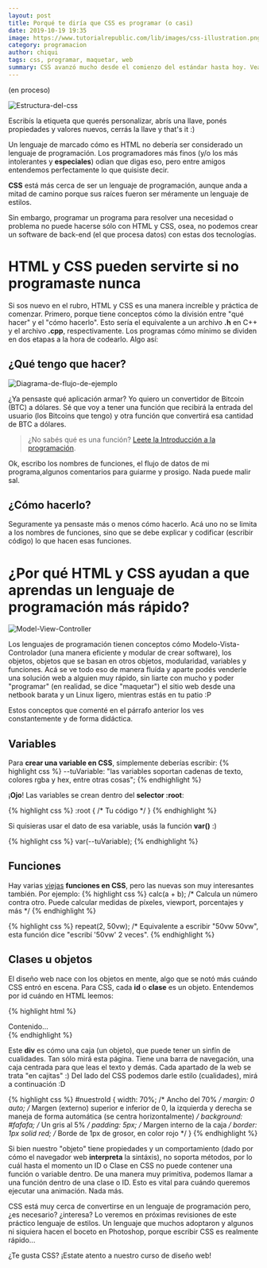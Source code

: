 ```yaml
---
layout: post
title: Porqué te diría que CSS es programar (o casi)
date: 2019-10-19 19:35
image: https://www.tutorialrepublic.com/lib/images/css-illustration.png
category: programacion
author: chiqui
tags: css, programar, maquetar, web
summary: CSS avanzó mucho desde el comienzo del estándar hasta hoy. Veamos porqué hoy lo considero un lenguaje de programación más.
---
```

(en proceso)

![Estructura-del-css](https://www.w3schools.com/whatis/img_selector.gif)

Escribís la etiqueta que querés personalizar, abrís una llave, ponés propiedades y valores nuevos, cerrás la llave y that's it :)

Un lenguaje de marcado cómo es HTML no debería ser considerado un lenguaje de programación. Los programadores más finos (y/o los más intolerantes y **especiales**) odian que digas eso, pero entre amigos entendemos perfectamente lo que quisiste decir.

**CSS** está más cerca de ser un lenguaje de programación, aunque anda a mitad de camino porque sus raíces fueron ser méramente un lenguaje de estilos.

Sin embargo, programar un programa para resolver una necesidad o problema no puede hacerse sólo con HTML y CSS, osea, no podemos crear un software de back-end (el que procesa datos) con estas dos tecnologías.

# HTML y CSS pueden servirte si no programaste nunca

Si sos nuevo en el rubro, HTML y CSS es una manera increíble y práctica de comenzar. Primero, porque tiene conceptos cómo la división entre "qué hacer" y el "cómo hacerlo". Esto sería el equivalente a un archivo **.h** en C++ y el archivo **.cpp**, respectivamente.
Los programas cómo mínimo se dividen en dos etapas a la hora de codearlo. Algo así:

## ¿Qué tengo que hacer?

![Diagrama-de-flujo-de-ejemplo](https://www.edrawsoft.com/flowchart/images/programming-flowchart.png)

¿Ya pensaste qué aplicación armar? Yo quiero un convertidor de Bitcoin (BTC) a dólares. Sé que voy a tener una función que recibirá la entrada del usuario (los Bitcoins que tengo) y otra función que convertirá esa cantidad de BTC a dólares.

> ¿No sabés qué es una función? [Leete la Introducción a la programación](programacion/2019/10/12/Introduccion-a-la-programacion.html).

Ok, escribo los nombres de funciones, el flujo de datos de mi programa,algunos comentarios para guiarme y prosigo.
Nada puede malir sal.

## ¿Cómo hacerlo?

Seguramente ya pensaste más o menos cómo hacerlo. Acá uno no se limita a los nombres de funciones, sino que se debe explicar y codificar (escribir código) lo que hacen esas funciones.

# ¿Por qué HTML y CSS ayudan a que aprendas un lenguaje de programación más rápido?

![Model-View-Controller](https://miro.medium.com/max/1080/0*Qf1s2lG86MjX-Zcv.jpg)

Los lenguajes de programación tienen conceptos cómo Modelo-Vista-Controlador (una manera eficiente y modular de crear software), los objetos, objetos que se basan en otros objetos, modularidad, variables y funciones. Acá se ve todo eso de manera fluída y aparte podés venderle una solución web a alguien muy rápido, sin liarte con mucho y poder "programar" (en realidad, se dice "maquetar") el sitio web desde una netbook barata y un Linux ligero, mientras estás en tu patio :P

Estos conceptos que comenté en el párrafo anterior los ves constantemente y de forma didáctica. 

## Variables

Para **crear una variable en CSS**, simplemente deberías escribir:
{% highlight css %}
    --tuVariable: "las variables soportan cadenas de texto, colores rgba y hex, entre otras cosas";
{% endhighlight %}

¡**Ojo**! Las variables se crean dentro del **selector :root**:

{% highlight css %}
    :root
    {
        /*  Tu código   */
    }
{% endhighlight %}

Si quisieras usar el dato de esa variable, usás la función **var()** :)

{% highlight css %}
    var(--tuVariable);
{% endhighlight %}

## Funciones

Hay varias [viejas](https://www.w3schools.com/cssref/css_functions.asp) **funciones en CSS**, pero las nuevas son muy interesantes también. Por ejemplo:
{% highlight css %}
    calc(a + b); /* Calcula un número contra otro. Puede calcular medidas de píxeles, viewport, porcentajes y más */
{% endhighlight %}

{% highlight css %}
    repeat(2, 50vw); /* Equivalente a escribir "50vw 50vw", esta función dice "escribí '50vw' 2 veces".
{% endhighlight %}

## Clases u objetos

El diseño web nace con los objetos en mente, algo que se notó más cuándo CSS entró en escena. Para CSS, cada **id** o **clase** es un objeto. Entendemos por id cuándo en HTML leemos:

{% highlight html %}
    <div id="nuestroId">Contenido...</div>
{% endhighlight %}

Este **div** es cómo una caja (un objeto), que puede tener un sinfín de cualidades. Tan sólo mirá esta página. Tiene una barra de navegación, una caja centrada para que leas el texto y demás. Cada apartado de la web se trata "en cajitas" :) Del lado del CSS podemos darle estilo (cualidades), mirá a continuación :D

{% highlight css %}
    #nuestroId
    {
        width: 70%; /* Ancho del 70% */
        margin: 0 auto; /* Margen (externo) superior e inferior de 0, la izquierda y derecha se maneja de forma automática (se centra horizontalmente)    */
        background: #fafafa; /* Un gris al 5% */
        padding: 5px; /* Margen interno de la caja */
        border: 1px solid red; /* Borde de 1px de grosor, en color rojo */
    }
{% endhighlight %}

Si bien nuestro "objeto" tiene propiedades y un comportamiento (dado por cómo el navegador web **interpreta** la sintáxis), no soporta métodos, por lo cuál hasta el momento un ID o Clase en CSS no puede contener una función o variable dentro. 
De una manera muy primitiva, podemos llamar a una función dentro de una clase o ID. Esto es vital para cuándo queremos ejecutar una animación. Nada más.

CSS está muy cerca de convertirse en un lenguaje de programación pero, ¿es necesario? ¿interesa? Lo veremos en próximas revisiones de este práctico lenguaje de estilos. Un lenguaje que muchos adoptaron y algunos ni siquiera hacen el boceto en Photoshop, porque escribir CSS es realmente rápido...

¿Te gusta CSS? ¡Estate atento a nuestro curso de diseño web!